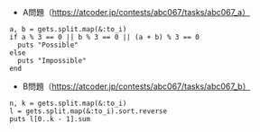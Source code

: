 - A問題（https://atcoder.jp/contests/abc067/tasks/abc067_a）
```
a, b = gets.split.map(&:to_i)
if a % 3 == 0 || b % 3 == 0 || (a + b) % 3 == 0
  puts "Possible"
else
  puts "Impossible"
end
```

- B問題（https://atcoder.jp/contests/abc067/tasks/abc067_b）
```
n, k = gets.split.map(&:to_i)
l = gets.split.map(&:to_i).sort.reverse
puts l[0..k - 1].sum
```
